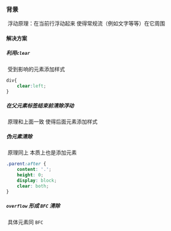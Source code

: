 ### 背景

​	浮动原理：在当前行浮动起来 使得常规流（例如文字等等）在它周围

#### 解决方案

##### 利用`clear`

​	受到影响的元素添加样式

```css
div{
	clear:left;
}
```

##### **在父元素标签结束前清除浮动**

​	原理和上面一致 使得后面元素添加样式

##### **伪元素清除**

​	原理同上 本质上也是添加元素

```css
.parent:after {
    content: '.';
    height: 0;
    display: block;
    clear: both;
}
```

##### **`overflow` 形成 `BFC` 清除**

​	具体元素同 `BFC`